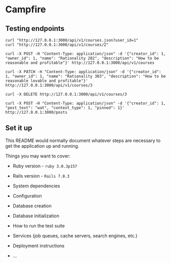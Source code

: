 # Campfire

## Testing endpoints

```
curl "http://127.0.0.1:3000/api/v1/courses.json?user_id=1"
curl "http://127.0.0.1:3000/api/v1/courses/2"

curl -X POST -H "Content-Type: application/json" -d '{"creator_id": 1, "owner_id": 1, "name": "Rationality 202", "description": "How to be reasonable and profitable"}' http://127.0.0.1:3000/api/v1/courses

curl -X PATCH -H "Content-Type: application/json" -d '{"creator_id": 1, "owner_id": 1, "name": "Rationality 303", "description": "How to be reasonable lovable and profitable"}' http://127.0.0.1:3000/api/v1/courses/3

curl -X DELETE http://127.0.0.1:3000/api/v1/courses/3

curl -X POST -H "Content-Type: application/json" -d '{"creator_id": 1, "post_text": "wat", "context_type": 1, "pinned": 1}' http://127.0.0.1:3000/posts
```

## Set it up

This README would normally document whatever steps are necessary to get the
application up and running.

Things you may want to cover:

* Ruby version - `ruby 3.0.3p157`

* Rails version - `Rails 7.0.3`

* System dependencies

* Configuration

* Database creation

* Database initialization

* How to run the test suite

* Services (job queues, cache servers, search engines, etc.)

* Deployment instructions

* ...
